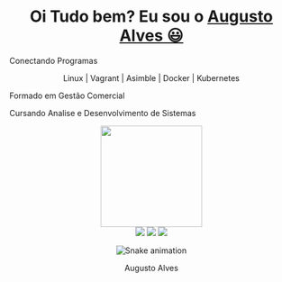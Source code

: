 <div>
  <h1 align="center">
    Oi Tudo bem? Eu sou o 
    <a href="https://www.linkedin.com/in/augusto-alves-87310556/">Augusto Alves 😃️</a>
  </h1>
  <p>Conectando Programas</p>
  <p align="center">Linux | Vagrant | Asimble | Docker | Kubernetes</p>
  <p>Formado em Gestão Comercial</p>
  <p>Cursando Analise e Desenvolvimento de Sistemas </p>
  
  
  <div align="center">
    <a href="https://github.com/augustojbe">
       <img height="180em" src="https://github-readme-stats.vercel.app/api?username=augustojbe&theme=transparent&show_icons=true"/>
  </div>

<div align="center">
  <a href="https://www.instagram.com/augustoalvesads/" target="_blank"><img src="https://img.shields.io/badge/-Instagram-%23E4405F?style=for-the-badge&logo=instagram&logoColor=white" target="_blank"></a>
  <a href="https://www.linkedin.com/in/augusto-alves-87310556//" target="_blank"><img src="https://img.shields.io/badge/-LinkedIn-%230077B5?style=for-the-badge&logo=linkedin&logoColor=white" target="_blank"></a> 
  <a href="mailto:augustojbe@gmail.com"><img src="https://img.shields.io/badge/-Gmail-%23333?style=for-the-badge&logo=gmail&logoColor=white" target="_blank"></a>
</div>

<div align="center">

  ![Snake animation](https://github.com/danielbped/danielbped/blob/output/github-contribution-grid-snake.svg)
  
</div>

<div align="center">
  <p>Augusto Alves</p>
</div>
